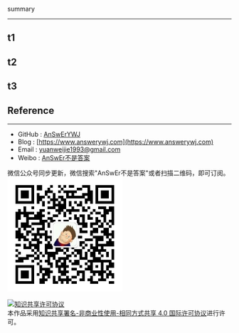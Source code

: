 summary

------
<!--more-->

## t1
## t2
## t3

## Reference

------
- GitHub : [AnSwErYWJ](https://github.com/AnSwErYWJ)
- Blog : [https://www.answerywj.com](https://www.answerywj.com)
- Email : [yuanweijie1993@gmail.com](https://mail.google.com)
- Weibo : [AnSwEr不是答案](https://weibo.com/1783591593)

微信公众号同步更新，微信搜索"AnSwEr不是答案"或者扫描二维码，即可订阅。  
![WeChat：](wechat_public_qdode.png)

<a rel="license" href="http://creativecommons.org/licenses/by-nc-sa/4.0/"><img alt="知识共享许可协议" style="border-width:0" src="https://i.creativecommons.org/l/by-nc-sa/4.0/88x31.png" /></a><br />本作品采用<a rel="license" href="http://creativecommons.org/licenses/by-nc-sa/4.0/">知识共享署名-非商业性使用-相同方式共享 4.0 国际许可协议</a>进行许可。
